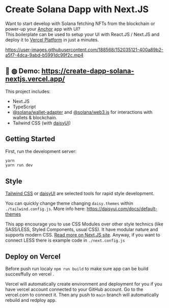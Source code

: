 # Create Solana Dapp with Next.JS

Want to start develop with Solana fetching NFTs from the blockchain or power-up your [Anchor](https://project-serum.github.io/anchor/getting-started/introduction.html) app with UI?   
This boilerplate can be used to setup your UI with React.JS / Next.JS and deploy it to [Vercel Platform](https://vercel.com/) in just a minutes.



https://user-images.githubusercontent.com/188568/152035121-400a89b2-a5f7-4dca-9abd-b5991dc99f2c.mp4




## 🛵 ◍ Demo: https://create-dapp-solana-nextjs.vercel.app/

This project includes:

- Next.JS
- TypeScript
- [@solana/wallet-adapter](https://github.com/solana-labs/wallet-adapter) and [@solana/web3.js](https://solana-labs.github.io/solana-web3.js) for interactions with wallets & blockchain.
- Tailwind CSS (with [daisyUI](https://daisyui.com/))

## Getting Started

First, run the development server:

```bash
yarn
yarn run dev
```
## Style

[Tailwind CSS](https://tailwindcss.com/) or [daisyUI](https://daisyui.com/) are selected tools for rapid style development.

You can quickly change theme changing `daisy.themes` within `./tailwind.config.js`.
More info here: https://daisyui.com/docs/default-themes

This app encourage you to use CSS Modules over other style technics (like SASS/LESS, Styled Components, usual CSS).
It have modular nature and supports modern CSS. [Read more on Next.JS site](https://nextjs.org/docs/basic-features/built-in-css-support).
Anyway, if you want to connect LESS there is example code in `./next.config.js`

## Deploy on Vercel

Before push run localy `npm run build` to make sure app can be build succesffully on vercel .

Vercel will automatically create environment and deployment for you if you have vercel account connected to your GitHub account. Go to the vercel.com to connect it.
Then any push to `main` branch will automatically rebuild and redploy app.